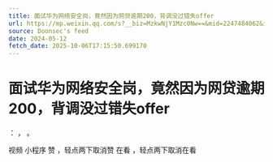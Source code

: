```yaml
---
title: 面试华为网络安全岗，竟然因为网贷逾期200，背调没过错失offer
url: https://mp.weixin.qq.com/s?__biz=MzkwNjY1Mzc0Nw==&mid=2247484062&idx=1&sn=586785ab90cc247a82cb5f87b0041242
source: Doonsec's feed
date: 2024-05-12
fetch_date: 2025-10-06T17:15:50.699170
---
```


# 面试华为网络安全岗，竟然因为网贷逾期200，背调没过错失offer

：
，
。

视频
小程序
赞
，轻点两下取消赞
在看
，轻点两下取消在看